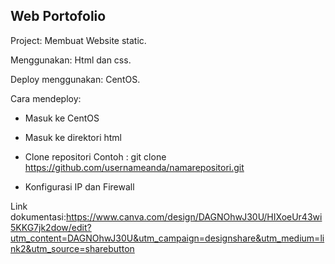 ## Web Portofolio

Project: Membuat Website static.

Menggunakan: Html dan css.

Deploy menggunakan: CentOS.

Cara mendeploy:

- Masuk ke CentOS

- Masuk ke direktori html 

- Clone repositori Contoh : git clone https://github.com/usernameanda/namarepositori.git

- Konfigurasi IP dan Firewall

Link dokumentasi:https://www.canva.com/design/DAGNOhwJ30U/HIXoeUr43wi5KKG7jk2dow/edit?utm_content=DAGNOhwJ30U&utm_campaign=designshare&utm_medium=link2&utm_source=sharebutton

